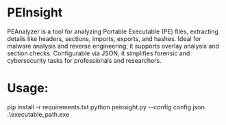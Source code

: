 # PEInsight
PEAnalyzer is a tool for analyzing Portable Executable (PE) files, extracting details like headers, sections, imports, exports, and hashes. Ideal for malware analysis and reverse engineering, it supports overlay analysis and section checks. Configurable via JSON, it simplifies forensic and cybersecurity tasks for professionals and researchers.

# Usage:

  pip install -r requirements.txt
  python peinsight.py --config config.json .\executable_path.exe
